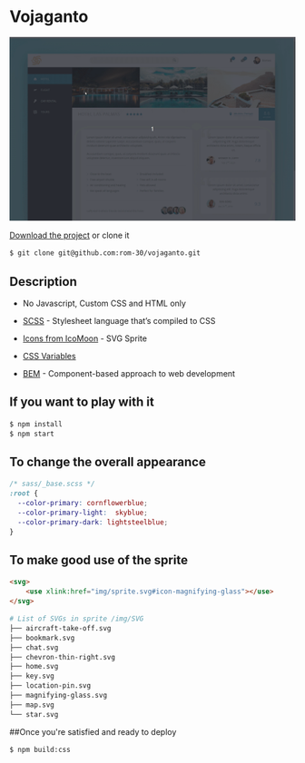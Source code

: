 # Vojaganto

![Demo](./img/demo.gif)

[Download the project](https://github.com/rom-30/vojaganto/archive/master.zip) or clone it
```bash
$ git clone git@github.com:rom-30/vojaganto.git
```

## Description
- No Javascript, Custom CSS and HTML only

- [SCSS](https://sass-lang.com/) \- Stylesheet language that’s compiled to CSS
- [Icons from IcoMoon](https://icomoon.io/app/#/select/library) \- SVG Sprite

- [CSS Variables](https://css-tricks.com/difference-between-types-of-css-variables/)
- [BEM](https://en.bem.info/) \- Component-based approach to web development

## If you want to play with it
```bash
$ npm install
$ npm start
```
## To change the overall appearance
```scss
/* sass/_base.scss */
:root {
  --color-primary: cornflowerblue;
  --color-primary-light:  skyblue;
  --color-primary-dark: lightsteelblue;
}
```

## To make good use of the sprite
```html
<svg>
	<use xlink:href="img/sprite.svg#icon-magnifying-glass"></use>
</svg>
```
```bash
# List of SVGs in sprite /img/SVG
├── aircraft-take-off.svg
├── bookmark.svg
├── chat.svg
├── chevron-thin-right.svg
├── home.svg
├── key.svg
├── location-pin.svg
├── magnifying-glass.svg
├── map.svg
└── star.svg
```
##Once you're satisfied and ready to deploy
```bash
$ npm build:css
```
